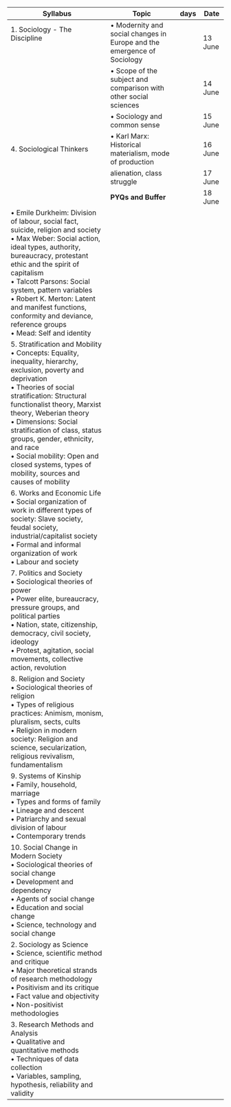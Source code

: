 | **Syllabus**                                                                                                                                                                                                                                                                                                                                                                                                            | **Topic**                                                               | **days** | **Date** |
| ----------------------------------------------------------------------------------------------------------------------------------------------------------------------------------------------------------------------------------------------------------------------------------------------------------------------------------------------------------------------------------------------------------------------- | ----------------------------------------------------------------------- | -------- | -------- |
| 1. Sociology - The Discipline<br><br><br>                                                                                                                                                                                                                                                                                                                                                                               | • Modernity and social changes in Europe and the emergence of Sociology |          | 13 June  |
|                                                                                                                                                                                                                                                                                                                                                                                                                         | • Scope of the subject and comparison with other social sciences        |          | 14 June  |
|                                                                                                                                                                                                                                                                                                                                                                                                                         | • Sociology and common sense                                            |          | 15 June  |
| 4. Sociological Thinkers<br>                                                                                                                                                                                                                                                                                                                                                                                            | • Karl Marx: Historical materialism, mode of production                 |          | 16 June  |
|                                                                                                                                                                                                                                                                                                                                                                                                                         | alienation, class struggle                                              |          | 17 June  |
|                                                                                                                                                                                                                                                                                                                                                                                                                         | **PYQs and Buffer**                                                     |          | 18 June  |
| • Emile Durkheim: Division of labour, social fact, suicide, religion and society<br>• Max Weber: Social action, ideal types, authority, bureaucracy, protestant ethic and the spirit of<br>capitalism<br>• Talcott Parsons: Social system, pattern variables<br>• Robert K. Merton: Latent and manifest functions, conformity and deviance, reference groups<br>• Mead: Self and identity                               |                                                                         |          |          |
| 5. Stratification and Mobility<br>• Concepts: Equality, inequality, hierarchy, exclusion, poverty and deprivation<br>• Theories of social stratification: Structural functionalist theory, Marxist theory, Weberian theory<br>• Dimensions: Social stratification of class, status groups, gender, ethnicity, and race<br>• Social mobility: Open and closed systems, types of mobility, sources and causes of mobility |                                                                         |          |          |
| 6. Works and Economic Life<br>• Social organization of work in different types of society: Slave society, feudal society,<br>industrial/capitalist society<br>• Formal and informal organization of work<br>• Labour and society                                                                                                                                                                                        |                                                                         |          |          |
| 7. Politics and Society<br>• Sociological theories of power<br>• Power elite, bureaucracy, pressure groups, and political parties<br>• Nation, state, citizenship, democracy, civil society, ideology<br>• Protest, agitation, social movements, collective action, revolution                                                                                                                                          |                                                                         |          |          |
| 8. Religion and Society<br>• Sociological theories of religion<br>• Types of religious practices: Animism, monism, pluralism, sects, cults<br>• Religion in modern society: Religion and science, secularization, religious revivalism, fundamentalism                                                                                                                                                                  |                                                                         |          |          |
| 9. Systems of Kinship<br>• Family, household, marriage<br>• Types and forms of family<br>• Lineage and descent<br>• Patriarchy and sexual division of labour<br>• Contemporary trends                                                                                                                                                                                                                                   |                                                                         |          |          |
| 10. Social Change in Modern Society<br>• Sociological theories of social change<br>• Development and dependency<br>• Agents of social change<br>• Education and social change<br>• Science, technology and social change                                                                                                                                                                                                |                                                                         |          |          |
| 2. Sociology as Science<br>• Science, scientific method and critique<br>• Major theoretical strands of research methodology<br>• Positivism and its critique<br>• Fact value and objectivity<br>• Non-positivist methodologies                                                                                                                                                                                          |                                                                         |          |          |
| 3. Research Methods and Analysis<br>• Qualitative and quantitative methods<br>• Techniques of data collection<br>• Variables, sampling, hypothesis, reliability and validity                                                                                                                                                                                                                                            |                                                                         |          |          |